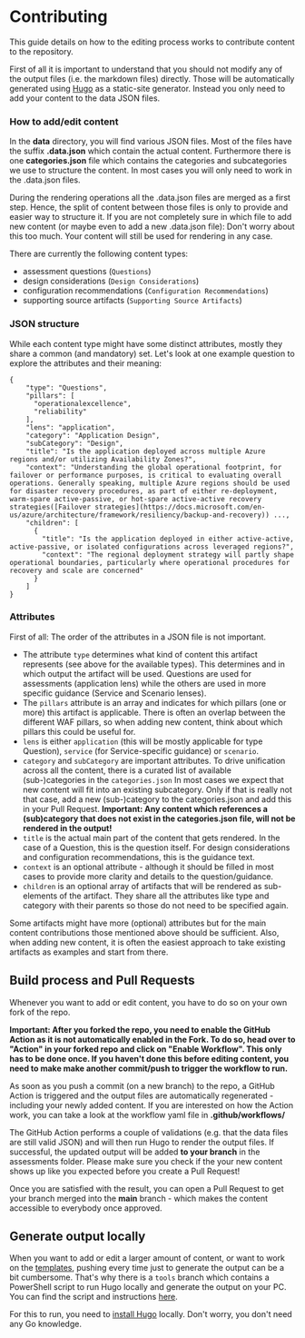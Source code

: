 
# Contributing

This guide details on how to the editing process works to contribute content to the repository.

First of all it is important to understand that you should not modify any of the output files (i.e. the markdown files) directly. Those will be automatically generated using [Hugo](https://gohugo.io/templates/introduction/) as a static-site generator. Instead you only need to add your content to the data JSON files.

### How to add/edit content

In the **data** directory, you will find various JSON files. Most of the files have the suffix **.data.json** which contain the actual content. Furthermore there is one **categories.json** file which contains the categories and subcategories we use to structure the content. In most cases you will only need to work in the .data.json files.

During the rendering operations all the .data.json files are merged as a first step. Hence, the split of content between those files is only to provide and easier way to structure it. If you are not completely sure in which file to add new content (or maybe even to add a new .data.json file): Don't worry about this too much. Your content will still be used for rendering in any case.

There are currently the following content types:
- assessment questions (`Questions`)
- design considerations (`Design Considerations`)
- configuration recommendations (`Configuration Recommendations`)
- supporting source artifacts (`Supporting Source Artifacts`)

### JSON structure

While each content type might have some distinct attributes, mostly they share a common (and mandatory) set. Let's look at one example question to explore the attributes and their meaning:

````
{
    "type": "Questions",
    "pillars": [
      "operationalexcellence",
      "reliability"
    ],
    "lens": "application",
    "category": "Application Design",
    "subCategory": "Design",
    "title": "Is the application deployed across multiple Azure regions and/or utilizing Availability Zones?",
    "context": "Understanding the global operational footprint, for failover or performance purposes, is critical to evaluating overall operations. Generally speaking, multiple Azure regions should be used for disaster recovery procedures, as part of either re-deployment, warm-spare active-passive, or hot-spare active-active recovery strategies([Failover strategies](https://docs.microsoft.com/en-us/azure/architecture/framework/resiliency/backup-and-recovery)) ...,
    "children": [
      {
        "title": "Is the application deployed in either active-active, active-passive, or isolated configurations across leveraged regions?",
        "context": "The regional deployment strategy will partly shape operational boundaries, particularly where operational procedures for recovery and scale are concerned"
      }
    ]
}
````
### Attributes

First of all: The order of the attributes in a JSON file is not important.

- The attribute `type` determines what kind of content this artifact represents (see above for the available types). This determines and in which output the artifact will be used. Questions are used for assessments (application lens) while the others are used in more specific guidance (Service and Scenario lenses).
- The `pillars` attribute is an array and indicates for which pillars (one or more) this artifact is applicable. There is often an overlap between the different WAF pillars, so when adding new content, think about which pillars this could be useful for.
- `lens` is either `application` (this will be mostly applicable for type Question), `service` (for Service-specific guidance) or `scenario`.
- `category` and `subCategory` are important attributes. To drive unification across all the content, there is a curated list of available (sub-)categories in the `categories.json` In most cases we expect that new content will fit into an existing subcategory. Only if that is really not that case, add a new (sub-)category to the categories.json and add this in your Pull Request. **Important: Any content which references a (sub)category that does not exist in the categories.json file, will not be rendered in the output!**
- `title` is the actual main part of the content that gets rendered. In the case of a Question, this is the question itself. For design considerations and configuration recommendations, this is the guidance text.
- `context` is an optional attribute - although it should be filled in most cases to provide more clarity and details to the question/guidance.
- `children` is an optional array of artifacts that will be rendered as sub-elements of the artifact. They share all the attributes like type and category with their parents so those do not need to be specified again.

Some artifacts might have more (optional) attributes but for the main content contributions those mentioned above should be sufficient. Also, when adding new content, it is often the easiest approach to take existing artifacts as examples and start from there.

## Build process and Pull Requests

 Whenever you want to add or edit content, you have to do so on your own fork of the repo. 
 
 **Important: After you forked the repo, you need to enable the GitHub Action as it is not automatically enabled in the Fork. To do so, head over to "Action" in your forked repo and click on "Enable Workflow". This only has to be done once. If you haven't done this before editing content, you need to make make another commit/push to trigger the workflow to run.**
 
  As soon as you push a commit (on a new branch) to the repo, a GitHub Action is triggered and the output files are automatically regenerated - including your newly added content. If you are interested on how the Action work, you can take a look at the workflow yaml file in **.github/workflows/**

 The GitHub Action performs a couple of validations (e.g. that the data files are still valid JSON) and will then run Hugo to render the output files. If successful, the updated output will be added **to your branch** in the assessments folder. Please make sure you check if the your new content shows up like you expected before you create a Pull Request! 

 Once you are satisfied with the result, you can open a Pull Request to get your branch merged into the **main** branch - which makes the content accessible to everybody once approved.

 ## Generate output locally

 When you want to add or edit a larger amount of content, or want to work on the [templates](./templates), pushing every time just to generate the output can be a bit cumbersome. That's why there is a `tools` branch which contains a PowerShell script to run Hugo locally and generate the output on your PC. You can find the script and instructions [here](https://github.com/Azure/WellArchitected-Assessment/tree/tools/tools/run-local).

 For this to run, you need to [install Hugo](https://gohugo.io/getting-started/installing/) locally. Don't worry, you don't need any Go knowledge.
